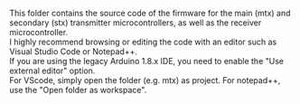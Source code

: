 This folder contains the source code of the firmware for the main (mtx) and secondary (stx) transmitter microcontrollers, as well as the receiver microcontroller.  
I highly recommend browsing or editing the code with an editor such as Visual Studio Code or Notepad++.  
If you are using the legacy Arduino 1.8.x IDE, you need to enable the "Use external editor" option.  
For VScode, simply open the folder (e.g. mtx) as project. For notepad++, use the "Open folder as workspace".
